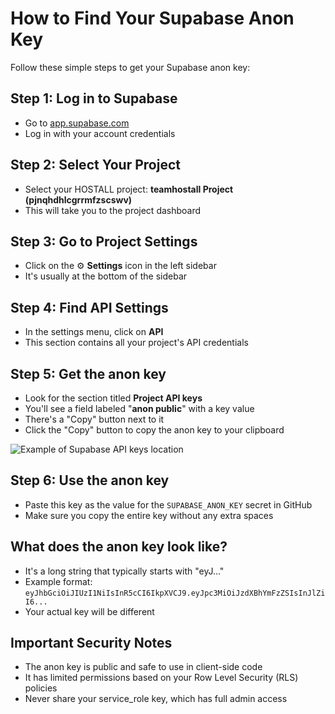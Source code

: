# How to Find Your Supabase Anon Key

Follow these simple steps to get your Supabase anon key:

## Step 1: Log in to Supabase
- Go to [app.supabase.com](https://app.supabase.com)
- Log in with your account credentials

## Step 2: Select Your Project
- Select your HOSTALL project: **teamhostall Project (pjnqhdhlcgrrmfzscswv)**
- This will take you to the project dashboard

## Step 3: Go to Project Settings
- Click on the ⚙️ **Settings** icon in the left sidebar
- It's usually at the bottom of the sidebar

## Step 4: Find API Settings
- In the settings menu, click on **API**
- This section contains all your project's API credentials

## Step 5: Get the anon key
- Look for the section titled **Project API keys**
- You'll see a field labeled "**anon public**" with a key value
- There's a "Copy" button next to it
- Click the "Copy" button to copy the anon key to your clipboard

![Example of Supabase API keys location](https://supabase.com/docs/img/project-api-keys.png)

## Step 6: Use the anon key
- Paste this key as the value for the `SUPABASE_ANON_KEY` secret in GitHub
- Make sure you copy the entire key without any extra spaces

## What does the anon key look like?
- It's a long string that typically starts with "eyJ..."
- Example format: `eyJhbGciOiJIUzI1NiIsInR5cCI6IkpXVCJ9.eyJpc3MiOiJzdXBhYmFzZSIsInJlZiI6...`
- Your actual key will be different

## Important Security Notes
- The anon key is public and safe to use in client-side code
- It has limited permissions based on your Row Level Security (RLS) policies
- Never share your service_role key, which has full admin access